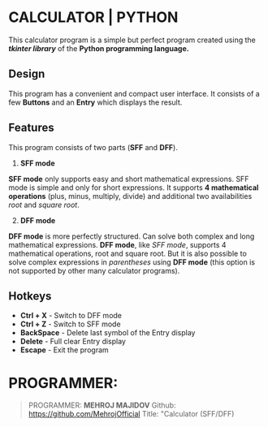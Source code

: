 # CALCULATOR | PYTHON 

This calculator program is a simple but perfect program created using the ******tkinter*** library*** of the **Python programming language.**


## Design

This program has a convenient and compact user interface. It consists of a few **Buttons** and an **Entry** which displays the result.

## Features

This program consists of two parts (**SFF** and **DFF**). 

 1. **SFF mode**
 
**SFF mode** only supports easy and short mathematical expressions. SFF mode is simple and only for short expressions. It supports **4 mathematical operations** (plus, minus, multiply, divide) and additional two availabilities *root* and *square root*.

 2. **DFF mode**

**DFF mode** is more perfectly structured. Can solve both complex and long mathematical expressions. **DFF mode**, like *SFF mode*, supports 4 mathematical operations, root and square root. But it is also possible to solve complex expressions in *parentheses* using **DFF mode** (this option is not supported by other many calculator programs).

## Hotkeys

 - **Ctrl + X** - Switch to DFF mode
 - **Ctrl + Z** - Switch to SFF mode
 - **BackSpace** - Delete last symbol of the Entry display
 - **Delete** - Full clear Entry display
 - **Escape** - Exit the program


# PROGRAMMER:

> PROGRAMMER: **MEHROJ MAJIDOV**
> Github: https://github.com/MehrojOfficial
> Title: "Calculator (SFF/DFF)
